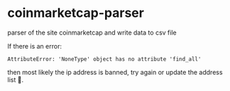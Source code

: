 # coinmarketcap-parser
parser of the site coinmarketcap and write data to csv file

If there is an error:
```
AttributeError: 'NoneType' object has no attribute 'find_all'
```
then most likely the ip address is banned, try again or update the address list :arrows_counterclockwise:.
